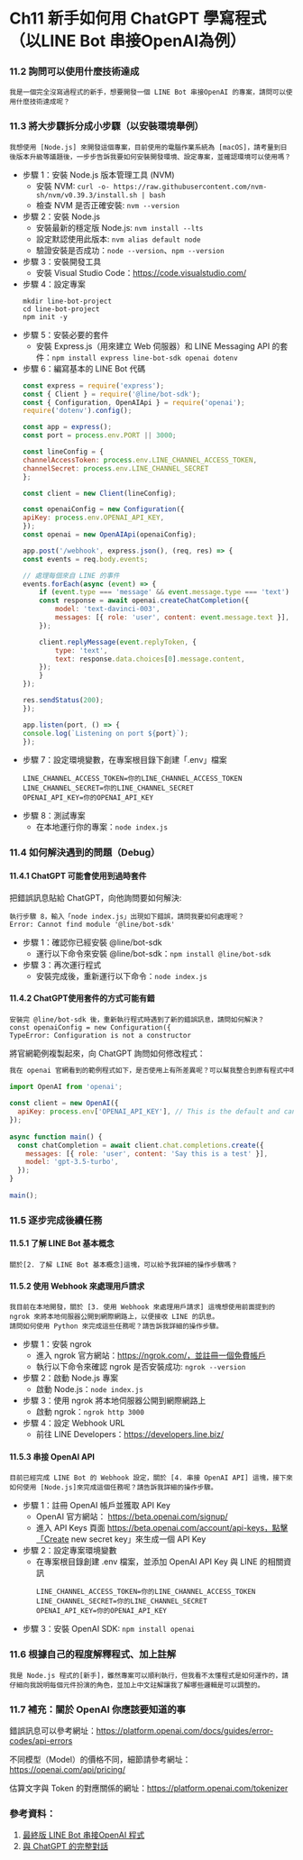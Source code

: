 # Ch11 新手如何用 ChatGPT 學寫程式（以LINE Bot 串接OpenAI為例）

### 11.2 詢問可以使用什麼技術達成

```
我是一個完全沒寫過程式的新手，想要開發一個 LINE Bot 串接OpenAI 的專案，請問可以使用什麼技術達成呢？
```

### 11.3 將大步驟拆分成小步驟（以安裝環境舉例）

```
我想使用 [Node.js] 來開發這個專案，目前使用的電腦作業系統為 [macOS]，請考量到日後版本升級等議題後，一步步告訴我要如何安裝開發環境、設定專案，並確認環境可以使用嗎？
```

- 步驟 1：安裝 Node.js 版本管理工具 (NVM)
    - 安裝 NVM: `curl -o- https://raw.githubusercontent.com/nvm-sh/nvm/v0.39.3/install.sh | bash`
    - 檢查 NVM 是否正確安裝: `nvm --version`
- 步驟 2：安裝 Node.js
    - 安裝最新的穩定版 Node.js: `nvm install --lts`
    - 設定默認使用此版本: `nvm alias default node`
    - 驗證安裝是否成功：`node --version`、`npm --version`
- 步驟 3：安裝開發工具
    - 安裝 Visual Studio Code：https://code.visualstudio.com/
- 步驟 4：設定專案
    ```
    mkdir line-bot-project
    cd line-bot-project
    npm init -y
    ```
- 步驟 5：安裝必要的套件
    - 安裝 Express.js（用來建立 Web 伺服器）和 LINE Messaging API 的套件：`npm install express line-bot-sdk openai dotenv`
- 步驟 6：編寫基本的 LINE Bot 代碼
    ```js
    const express = require('express');
    const { Client } = require('@line/bot-sdk');
    const { Configuration, OpenAIApi } = require('openai');
    require('dotenv').config();

    const app = express();
    const port = process.env.PORT || 3000;

    const lineConfig = {
    channelAccessToken: process.env.LINE_CHANNEL_ACCESS_TOKEN,
    channelSecret: process.env.LINE_CHANNEL_SECRET
    };

    const client = new Client(lineConfig);

    const openaiConfig = new Configuration({
    apiKey: process.env.OPENAI_API_KEY,
    });
    const openai = new OpenAIApi(openaiConfig);

    app.post('/webhook', express.json(), (req, res) => {
    const events = req.body.events;

    // 處理每個來自 LINE 的事件
    events.forEach(async (event) => {
        if (event.type === 'message' && event.message.type === 'text') {
        const response = await openai.createChatCompletion({
            model: 'text-davinci-003',
            messages: [{ role: 'user', content: event.message.text }],
        });

        client.replyMessage(event.replyToken, {
            type: 'text',
            text: response.data.choices[0].message.content,
        });
        }
    });

    res.sendStatus(200);
    });

    app.listen(port, () => {
    console.log(`Listening on port ${port}`);
    });
    ```
- 步驟 7：設定環境變數，在專案根目錄下創建「.env」檔案
    ```env
    LINE_CHANNEL_ACCESS_TOKEN=你的LINE_CHANNEL_ACCESS_TOKEN
    LINE_CHANNEL_SECRET=你的LINE_CHANNEL_SECRET
    OPENAI_API_KEY=你的OPENAI_API_KEY
    ```
- 步驟 8：測試專案
    - 在本地運行你的專案：`node index.js`


### 11.4 如何解決遇到的問題（Debug）


#### 11.4.1	ChatGPT 可能會使用到過時套件

把錯誤訊息貼給 ChatGPT，向他詢問要如何解決:
```
執行步驟 8，輸入「node index.js」出現如下錯誤，請問我要如何處理呢？
Error: Cannot find module '@line/bot-sdk'
```

- 步驟 1：確認你已經安裝 @line/bot-sdk
    - 運行以下命令來安裝 @line/bot-sdk：`npm install @line/bot-sdk`
- 步驟 3：再次運行程式
    - 安裝完成後，重新運行以下命令：`node index.js`

#### 11.4.2	ChatGPT使用套件的方式可能有錯

```
安裝完 @line/bot-sdk 後，重新執行程式時遇到了新的錯誤訊息，請問如何解決？
const openaiConfig = new Configuration({
TypeError: Configuration is not a constructor
```

將官網範例複製起來，向 ChatGPT 詢問如何修改程式：
```js
我在 openai 官網看到的範例程式如下，是否使用上有所差異呢？可以幫我整合到原有程式中嗎？

import OpenAI from 'openai';
 
const client = new OpenAI({
  apiKey: process.env['OPENAI_API_KEY'], // This is the default and can be omitted
});
 
async function main() {
  const chatCompletion = await client.chat.completions.create({
    messages: [{ role: 'user', content: 'Say this is a test' }],
    model: 'gpt-3.5-turbo',
  });
}
 
main();
```

### 11.5 逐步完成後續任務

#### 11.5.1	了解 LINE Bot 基本概念

```
關於[2. 了解 LINE Bot 基本概念]這塊，可以給予我詳細的操作步驟嗎？
```

#### 11.5.2	使用 Webhook 來處理用戶請求

```
我目前在本地開發，關於 [3. 使用 Webhook 來處理用戶請求] 這塊想使用前面提到的 ngrok 來將本地伺服器公開到網際網路上，以便接收 LINE 的訊息。
請問如何使用 Python 來完成這些任務呢？請告訴我詳細的操作步驟。
```

- 步驟 1：安裝 ngrok
    - 進入 ngrok 官方網站：https://ngrok.com/，並註冊一個免費帳戶
    - 執行以下命令來確認 ngrok 是否安裝成功: `ngrok --version`
- 步驟 2：啟動 Node.js 專案
    - 啟動 Node.js：`node index.js`
- 步驟 3：使用 ngrok 將本地伺服器公開到網際網路上
    - 啟動 ngrok：`ngrok http 3000`
- 步驟 4：設定 Webhook URL
    - 前往 LINE Developers：https://developers.line.biz/

#### 11.5.3	串接 OpenAI API

```
目前已經完成 LINE Bot 的 Webhook 設定，關於 [4. 串接 OpenAI API] 這塊，接下來如何使用 [Node.js]來完成這個任務呢？請告訴我詳細的操作步驟。
```

- 步驟 1：註冊 OpenAI 帳戶並獲取 API Key
    - OpenAI 官方網站： https://beta.openai.com/signup/
    - 進入 API Keys 頁面 https://beta.openai.com/account/api-keys，點擊「Create new secret key」來生成一個 API Key
- 步驟 2：設定專案環境變數
    - 在專案根目錄創建 .env 檔案，並添加 OpenAI API Key 與 LINE 的相關資訊
        ```env
        LINE_CHANNEL_ACCESS_TOKEN=你的LINE_CHANNEL_ACCESS_TOKEN
        LINE_CHANNEL_SECRET=你的LINE_CHANNEL_SECRET
        OPENAI_API_KEY=你的OPENAI_API_KEY
        ```
- 步驟 3：安裝 OpenAI SDK: `npm install openai`

### 11.6 根據自己的程度解釋程式、加上註解

```
我是 Node.js 程式的[新手]，雖然專案可以順利執行，但我看不太懂程式是如何運作的，請仔細向我說明每個元件扮演的角色，並加上中文註解讓我了解哪些邏輯是可以調整的。
```

### 11.7 補充：關於 OpenAI 你應該要知道的事

錯誤訊息可以參考網址：https://platform.openai.com/docs/guides/error-codes/api-errors 

不同模型（Model）的價格不同，細節請參考網址：https://openai.com/api/pricing/

估算文字與 Token 的對應關係的網址：https://platform.openai.com/tokenizer

### 參考資料：
1.	[最終版 LINE Bot 串接OpenAI 程式](https://github.com/dean9703111/chatGPT3/tree/master/Ch11)
2.	[與 ChatGPT 的完整對話](https://chatgpt.com/share/519904f5-f501-43a4-b942-26d8408d77f4)

